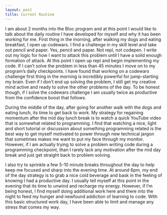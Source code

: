 ```yaml
---
layout: post
title: Current Routine
---
```


I am about 2 months into the Bloc program and at this point I would like to talk about the daily routine I have developed for myself and why it has been working for me.  First thing in the morning, after walking my dogs and eating breakfast, I open up codewars.  I find a challenge in my skill level and take out pencil and paper.   Yes, pencil and paper.  Not repl, not codepen.   I write out my logic for how I want to attack this problem until I have a solid enough formation of attack.  At this point I open up repl and begin implementing my code.  If I can’t solve the problem in less than 45 minutes I move on to my program’s daily checkpoints.  I have found that working on a codewars challenge first thing in the morning is incredibly powerful for jump-starting my brain.  Even if I don’t end up solving the problem, I still get my creative mind active and ready to solve the other problems of the day.   To be honest though, if I solve the codewars challenge I am usually twice as productive from the confidence boost that follows.    

During the middle of the day, after going for another walk with the dogs and eating lunch, its time to get back to work. My strategy for regaining momentum after the mid day lunch break is to watch a quick YouTube video that is somewhat related to programming. I find that watching a nice, light and short tutorial or discussion about something programming related is the best way to get myself motivated to power through new technical jargon that sometimes makes me want to put my face through my monitor.  However, if I am actually trying to solve a problem writing code during a programming checkpoint, than I rarely lack any motivation after the mid day break and just get straight back to problem solving.  

I also try to sprinkle a few 5-10 minute breaks throughout the day to help keep me focused and sharp into the evening time. At around 6pm, my end of the day strategy is to grab a nice cold beverage and bask in the feeling of knowing I had a productive day.  I usually tell myself at this point in the evening that its time to unwind and recharge my energy. However, if I’m being honest, I find myself doing additional work here and there into the night to feed my hunger and newfound addiction of learning to code.  With this basic structured work day, I have been able to limit and manage any stress that comes my way. 

